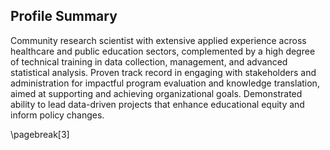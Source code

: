 ## Profile Summary

Community research scientist with extensive applied experience across healthcare and public education sectors, complemented by a high degree of technical training in data collection, management, and advanced statistical analysis. Proven track record in engaging with stakeholders and administration for impactful program evaluation and knowledge translation, aimed at supporting and achieving organizational goals. Demonstrated ability to lead data-driven projects that enhance educational equity and inform policy changes.

\pagebreak[3]
